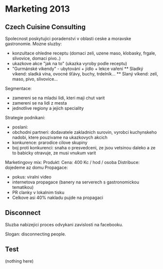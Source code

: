 
Marketing 2013
==============

Czech Cuisine Consulting
------------------------
Spolecnost poskytujici poradenstvi v oblasti ceske a moravske gastronomie.
Mozne sluzby:
* konzultace ohledne receptu (domaci zeli, uzene maso, klobasky, frgale, slivovice, domaci pivo..)
* ukazkove akce "jak na to" (ukazka vyroby podle receptu)
* "Gurmánské víkendy" - ubytování + jídlo + lekce vaření
** Sladký víkend: sladká vína, ovocné šťávy, buchy, trdelník...
** Slaný víkend: zelí, maso, pivo, slivovice...

Segmentace:
* zamereni se na mladsi lidi, kteri maji chut varit
* zamereni se na lidi z mesta
* jednotlive regiony a jejich speciality

Strategie podnikani:
* poslani:
* obchodni partneri: dodavatele zakladnich surovin, vyrobci kuchynskeho nadobi, ktere pouzivame na ukazkovych akcich
* konkurence: prarodice cilove skupiny
* boj proti konkurenci: snaha o presvedceni, ze jsou vetsinou daleko a ze to babicky otravuje, ze musi vnukum varit

Marketingovy mix:
Produkt: 
Cena:	400 Kc / hod / osoba
Distribuce: dojedeme az domu
Propagace:
* pokus: viralni video
* internetova propagace (banery na serverech s gastronomickou tematikou)
* PR clanky v lokalnim tisku
* Celkove asi 40% nakladu pujde na propagaci



Disconnect
----------
Sluzba nabizejici proces odvykani zavislosti na facebooku.

Slogan: disconnecting people.

Test
----
(nothing here)
